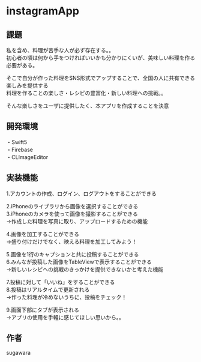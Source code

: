 # instagramApp

## 課題
私を含め、料理が苦手な人が必ず存在する。。<br />
初心者の頃は何から手をつければいいかも分かりにくいが、美味しい料理を作る必要がある。<br />

そこで自分が作った料理をSNS形式でアップすることで、全国の人に共有できる楽しみを提供する<br />
料理を作ることの楽しさ・レシピの豊富化・新しい料理への挑戦。。<br />

そんな楽しさをユーザに提供したく、本アプリを作成することを決意<br />

## 開発環境
・Swift5<br />
・Firebase<br />
・CLImageEditor<br />

## 実装機能
1.アカウントの作成、ログイン、ログアウトをすることができる<br />

2.iPhoneのライブラリから画像を選択することができる<br />
3.iPhoneのカメラを使って画像を撮影することができる<br />
→作成した料理を写真に取り、アップロードするための機能<br />

4.画像を加工することができる<br />
→盛り付けだけでなく、映える料理を加工してみよう！<br />

5.画像を1行のキャプションと共に投稿することができる<br />
6.みんなが投稿した画像をTableViewで表示することができる<br />
→新しいレシピへの挑戦のきっかけを提供できないかと考えた機能<br />

7.投稿に対して「いいね」をすることができる<br />
8.投稿はリアルタイムで更新される<br />
→作った料理が冷めないうちに、投稿をチェック！<br />

9.画面下部にタブが表示される<br />
→アプリの使用を手軽に感じてほしい思いから。。<br />

## 作者
 sugawara
